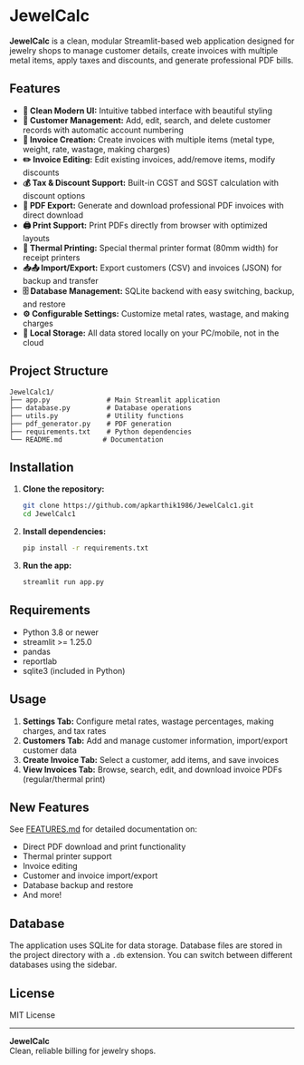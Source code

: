 # JewelCalc

**JewelCalc** is a clean, modular Streamlit-based web application designed for jewelry shops to manage customer details, create invoices with multiple metal items, apply taxes and discounts, and generate professional PDF bills.

## Features

- **🎨 Clean Modern UI:** Intuitive tabbed interface with beautiful styling
- **👥 Customer Management:** Add, edit, search, and delete customer records with automatic account numbering
- **📝 Invoice Creation:** Create invoices with multiple items (metal type, weight, rate, wastage, making charges)
- **✏️ Invoice Editing:** Edit existing invoices, add/remove items, modify discounts
- **💰 Tax & Discount Support:** Built-in CGST and SGST calculation with discount options
- **📄 PDF Export:** Generate and download professional PDF invoices with direct download
- **🖨️ Print Support:** Print PDFs directly from browser with optimized layouts
- **🧾 Thermal Printing:** Special thermal printer format (80mm width) for receipt printers
- **📥📤 Import/Export:** Export customers (CSV) and invoices (JSON) for backup and transfer
- **🗄️ Database Management:** SQLite backend with easy switching, backup, and restore
- **⚙️ Configurable Settings:** Customize metal rates, wastage, and making charges
- **🔐 Local Storage:** All data stored locally on your PC/mobile, not in the cloud

## Project Structure

```
JewelCalc1/
├── app.py              # Main Streamlit application
├── database.py         # Database operations
├── utils.py            # Utility functions
├── pdf_generator.py    # PDF generation
├── requirements.txt    # Python dependencies
└── README.md          # Documentation
```

## Installation

1. **Clone the repository:**
   ```bash
   git clone https://github.com/apkarthik1986/JewelCalc1.git
   cd JewelCalc1
   ```

2. **Install dependencies:**
   ```bash
   pip install -r requirements.txt
   ```

3. **Run the app:**
   ```bash
   streamlit run app.py
   ```

## Requirements

- Python 3.8 or newer
- streamlit >= 1.25.0
- pandas
- reportlab
- sqlite3 (included in Python)

## Usage

1. **Settings Tab:** Configure metal rates, wastage percentages, making charges, and tax rates
2. **Customers Tab:** Add and manage customer information, import/export customer data
3. **Create Invoice Tab:** Select a customer, add items, and save invoices
4. **View Invoices Tab:** Browse, search, edit, and download invoice PDFs (regular/thermal print)

## New Features

See [FEATURES.md](FEATURES.md) for detailed documentation on:
- Direct PDF download and print functionality
- Thermal printer support
- Invoice editing
- Customer and invoice import/export
- Database backup and restore
- And more!

## Database

The application uses SQLite for data storage. Database files are stored in the project directory with a `.db` extension. You can switch between different databases using the sidebar.

## License

MIT License

---

**JewelCalc**  
Clean, reliable billing for jewelry shops.
